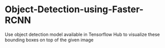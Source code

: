 # Object-Detection-using-Faster-RCNN
Use object detection model available in Tensorflow Hub to visualize these bounding boxes on top of the given image
